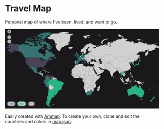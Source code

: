 # Travel Map

Personal map of where I've been, lived, and want to go.

![map](./preview.png)

Easily created with [Ammap](http://www.amcharts.com/javascript-maps/). To create your own, 
clone and edit the countries and colors in [map.json](./map.json).
